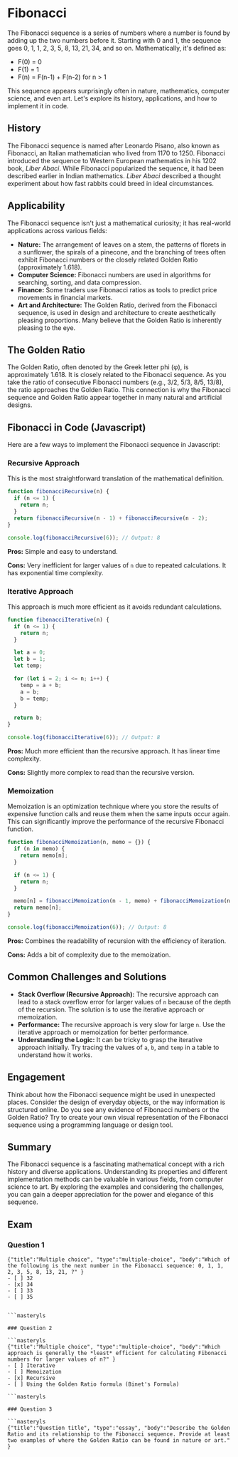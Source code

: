 # Fibonacci

The Fibonacci sequence is a series of numbers where a number is found by adding up the two numbers before it. Starting with 0 and 1, the sequence goes 0, 1, 1, 2, 3, 5, 8, 13, 21, 34, and so on. Mathematically, it's defined as:

*   F(0) = 0
*   F(1) = 1
*   F(n) = F(n-1) + F(n-2) for n > 1

This sequence appears surprisingly often in nature, mathematics, computer science, and even art. Let's explore its history, applications, and how to implement it in code.

## History

The Fibonacci sequence is named after Leonardo Pisano, also known as Fibonacci, an Italian mathematician who lived from 1170 to 1250. Fibonacci introduced the sequence to Western European mathematics in his 1202 book, *Liber Abaci*.  While Fibonacci popularized the sequence, it had been described earlier in Indian mathematics. *Liber Abaci* described a thought experiment about how fast rabbits could breed in ideal circumstances.

## Applicability

The Fibonacci sequence isn't just a mathematical curiosity; it has real-world applications across various fields:

*   **Nature:** The arrangement of leaves on a stem, the patterns of florets in a sunflower, the spirals of a pinecone, and the branching of trees often exhibit Fibonacci numbers or the closely related Golden Ratio (approximately 1.618).
*   **Computer Science:**  Fibonacci numbers are used in algorithms for searching, sorting, and data compression.
*   **Finance:** Some traders use Fibonacci ratios as tools to predict price movements in financial markets.
*   **Art and Architecture:** The Golden Ratio, derived from the Fibonacci sequence, is used in design and architecture to create aesthetically pleasing proportions. Many believe that the Golden Ratio is inherently pleasing to the eye.

## The Golden Ratio

The Golden Ratio, often denoted by the Greek letter phi (φ), is approximately 1.618. It is closely related to the Fibonacci sequence. As you take the ratio of consecutive Fibonacci numbers (e.g., 3/2, 5/3, 8/5, 13/8), the ratio approaches the Golden Ratio.  This connection is why the Fibonacci sequence and Golden Ratio appear together in many natural and artificial designs.

## Fibonacci in Code (Javascript)

Here are a few ways to implement the Fibonacci sequence in Javascript:

### Recursive Approach

This is the most straightforward translation of the mathematical definition.

```javascript
function fibonacciRecursive(n) {
  if (n <= 1) {
    return n;
  }
  return fibonacciRecursive(n - 1) + fibonacciRecursive(n - 2);
}

console.log(fibonacciRecursive(6)); // Output: 8
```

**Pros:** Simple and easy to understand.

**Cons:** Very inefficient for larger values of `n` due to repeated calculations. It has exponential time complexity.

### Iterative Approach

This approach is much more efficient as it avoids redundant calculations.

```javascript
function fibonacciIterative(n) {
  if (n <= 1) {
    return n;
  }

  let a = 0;
  let b = 1;
  let temp;

  for (let i = 2; i <= n; i++) {
    temp = a + b;
    a = b;
    b = temp;
  }

  return b;
}

console.log(fibonacciIterative(6)); // Output: 8
```

**Pros:** Much more efficient than the recursive approach.  It has linear time complexity.

**Cons:** Slightly more complex to read than the recursive version.

### Memoization

Memoization is an optimization technique where you store the results of expensive function calls and reuse them when the same inputs occur again.  This can significantly improve the performance of the recursive Fibonacci function.

```javascript
function fibonacciMemoization(n, memo = {}) {
  if (n in memo) {
    return memo[n];
  }

  if (n <= 1) {
    return n;
  }

  memo[n] = fibonacciMemoization(n - 1, memo) + fibonacciMemoization(n - 2, memo);
  return memo[n];
}

console.log(fibonacciMemoization(6)); // Output: 8
```

**Pros:**  Combines the readability of recursion with the efficiency of iteration.

**Cons:**  Adds a bit of complexity due to the memoization.

## Common Challenges and Solutions

*   **Stack Overflow (Recursive Approach):**  The recursive approach can lead to a stack overflow error for larger values of `n` because of the depth of the recursion.  The solution is to use the iterative approach or memoization.
*   **Performance:** The recursive approach is very slow for large `n`.  Use the iterative approach or memoization for better performance.
*   **Understanding the Logic:**  It can be tricky to grasp the iterative approach initially.  Try tracing the values of `a`, `b`, and `temp` in a table to understand how it works.

## Engagement

Think about how the Fibonacci sequence might be used in unexpected places. Consider the design of everyday objects, or the way information is structured online. Do you see any evidence of Fibonacci numbers or the Golden Ratio? Try to create your own visual representation of the Fibonacci sequence using a programming language or design tool.

## Summary

The Fibonacci sequence is a fascinating mathematical concept with a rich history and diverse applications. Understanding its properties and different implementation methods can be valuable in various fields, from computer science to art. By exploring the examples and considering the challenges, you can gain a deeper appreciation for the power and elegance of this sequence.

## Exam

### Question 1

```masteryls
{"title":"Multiple choice", "type":"multiple-choice", "body":"Which of the following is the next number in the Fibonacci sequence: 0, 1, 1, 2, 3, 5, 8, 13, 21, ?" }
- [ ] 32
- [x] 34
- [ ] 33
- [ ] 35


```masteryls

### Question 2

```masteryls
{"title":"Multiple choice", "type":"multiple-choice", "body":"Which approach is generally the *least* efficient for calculating Fibonacci numbers for larger values of n?" }
- [ ] Iterative
- [ ] Memoization
- [x] Recursive
- [ ] Using the Golden Ratio formula (Binet's Formula)

```masteryls

### Question 3

```masteryls
{"title":"Question title", "type":"essay", "body":"Describe the Golden Ratio and its relationship to the Fibonacci sequence. Provide at least two examples of where the Golden Ratio can be found in nature or art." }
```